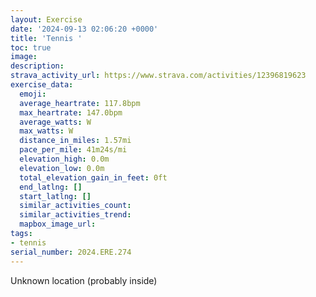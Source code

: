 ```yaml
---
layout: Exercise
date: '2024-09-13 02:06:20 +0000'
title: 'Tennis '
toc: true
image:
description:
strava_activity_url: https://www.strava.com/activities/12396819623
exercise_data:
  emoji:
  average_heartrate: 117.8bpm
  max_heartrate: 147.0bpm
  average_watts: W
  max_watts: W
  distance_in_miles: 1.57mi
  pace_per_mile: 41m24s/mi
  elevation_high: 0.0m
  elevation_low: 0.0m
  total_elevation_gain_in_feet: 0ft
  end_latlng: []
  start_latlng: []
  similar_activities_count:
  similar_activities_trend:
  mapbox_image_url:
tags:
- tennis
serial_number: 2024.ERE.274
---
```

Unknown location (probably inside)
